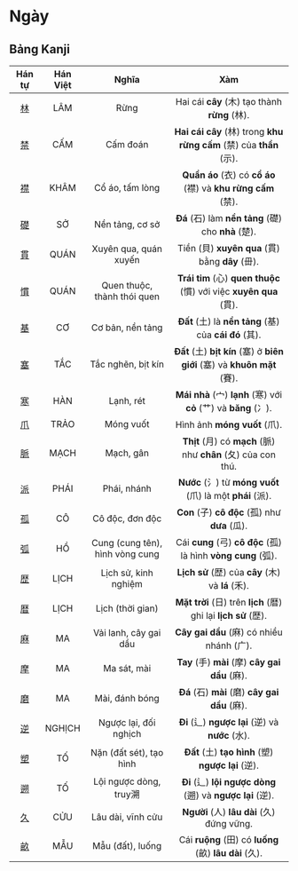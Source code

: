 <link href="styles.css" rel="stylesheet">

# Ngày

## Bảng Kanji

| Hán tự | Hán Việt | Nghĩa | Xàm |
| :---: | :---: | :---: | :---: |
| [<span class="stroke-order">林</span>](https://mazii.net/vi-VN/search/kanji/javi/%E6%9E%97) | LÂM | Rừng | Hai cái **cây** (木) tạo thành **rừng** (林). |
| [<span class="stroke-order">禁</span>](https://mazii.net/vi-VN/search/kanji/javi/%E7%A6%81) | CẤM | Cấm đoán | **Hai cái cây** (林) trong **khu rừng cấm** (禁) của **thần** (示). |
| [<span class="stroke-order">襟</span>](https://mazii.net/vi-VN/search/kanji/javi/%E8%A5%9F) | KHÂM | Cổ áo, tấm lòng | **Quần áo** (衣) có **cổ áo** (襟) và **khu rừng cấm** (禁). |
| [<span class="stroke-order">礎</span>](https://mazii.net/vi-VN/search/kanji/javi/%E7%A4%8E) | SỞ | Nền tảng, cơ sở | **Đá** (石) làm **nền tảng** (礎) cho **nhà** (楚). |
| [<span class="stroke-order">貫</span>](https://mazii.net/vi-VN/search/kanji/javi/%E8%B2%AB) | QUÁN | Xuyên qua, quán xuyến | Tiền (貝) **xuyên qua** (貫) bằng **dây** (毌). |
| [<span class="stroke-order">慣</span>](https://mazii.net/vi-VN/search/kanji/javi/%E6%85%A3) | QUÁN | Quen thuộc, thành thói quen | **Trái tim** (心) **quen thuộc** (慣) với việc **xuyên qua** (貫). |
| [<span class="stroke-order">基</span>](https://mazii.net/vi-VN/search/kanji/javi/%E5%9F%BA) | CƠ | Cơ bản, nền tảng | **Đất** (土) là **nền tảng** (基) của **cái đó** (其). |
| [<span class="stroke-order">塞</span>](https://mazii.net/vi-VN/search/kanji/javi/%E5%A1%9E) | TẮC | Tắc nghẽn, bịt kín | **Đất** (土) **bịt kín** (塞) ở **biên giới** (塞) và **khuôn mặt** (賽). |
| [<span class="stroke-order">寒</span>](https://mazii.net/vi-VN/search/kanji/javi/%E5%AF%92) | HÀN | Lạnh, rét | **Mái nhà** (宀) **lạnh** (寒) với **cỏ** (艹) và **băng** (冫). |
| [<span class="stroke-order">爪</span>](https://mazii.net/vi-VN/search/kanji/javi/%E7%88%AA) | TRẢO | Móng vuốt | Hình ảnh **móng vuốt** (爪). |
| [<span class="stroke-order">脈</span>](https://mazii.net/vi-VN/search/kanji/javi/%E8%84%88) | MẠCH | Mạch, gân | **Thịt** (月) có **mạch** (脈) như **chân** (夂) của con thú. |
| [<span class="stroke-order">派</span>](https://mazii.net/vi-VN/search/kanji/javi/%E6%B4%BE) | PHÁI | Phái, nhánh | **Nước** (氵) từ **móng vuốt** (爪) là một **phái** (派). |
| [<span class="stroke-order">孤</span>](https://mazii.net/vi-VN/search/kanji/javi/%E5%AD%A4) | CÔ | Cô độc, đơn độc | **Con** (子) **cô độc** (孤) như **dưa** (瓜). |
| [<span class="stroke-order">弧</span>](https://mazii.net/vi-VN/search/kanji/javi/%E5%BC%A7) | HỒ | Cung (cung tên), hình vòng cung | Cái **cung** (弓) **cô độc** (孤) là hình **vòng cung** (弧). |
| [<span class="stroke-order">歴</span>](https://mazii.net/vi-VN/search/kanji/javi/%E6%AD%B4) | LỊCH | Lịch sử, kinh nghiệm | **Lịch sử** (歴) của **cây** (木) và **lá** (禾). |
| [<span class="stroke-order">暦</span>](https://mazii.net/vi-VN/search/kanji/javi/%E6%9A%A6) | LỊCH | Lịch (thời gian) | **Mặt trời** (日) trên **lịch** (暦) ghi lại **lịch sử** (歴). |
| [<span class="stroke-order">麻</span>](https://mazii.net/vi-VN/search/kanji/javi/%E9%BA%BB) | MA | Vải lanh, cây gai dầu | **Cây gai dầu** (麻) có nhiều nhánh (广). |
| [<span class="stroke-order">摩</span>](https://mazii.net/vi-VN/search/kanji/javi/%E6%91%A9) | MA | Ma sát, mài | **Tay** (手) **mài** (摩) **cây gai dầu** (麻). |
| [<span class="stroke-order">磨</span>](https://mazii.net/vi-VN/search/kanji/javi/%E7%A3%A8) | MA | Mài, đánh bóng | **Đá** (石) **mài** (磨) **cây gai dầu** (麻). |
| [<span class="stroke-order">逆</span>](https://mazii.net/vi-VN/search/kanji/javi/%E9%80%86) | NGHỊCH | Ngược lại, đối nghịch | **Đi** (辶) **ngược lại** (逆) và **nước** (水). |
| [<span class="stroke-order">塑</span>](https://mazii.net/vi-VN/search/kanji/javi/%E5%A1%91) | TỐ | Nặn (đất sét), tạo hình | **Đất** (土) **tạo hình** (塑) **ngược lại** (逆). |
| [<span class="stroke-order">遡</span>](https://mazii.net/vi-VN/search/kanji/javi/%E9%81%A1) | TỐ | Lội ngược dòng, truy溯 | **Đi** (辶) **lội ngược dòng** (遡) và **ngược lại** (逆). |
| [<span class="stroke-order">久</span>](https://mazii.net/vi-VN/search/kanji/javi/%E4%B9%85) | CỬU | Lâu dài, vĩnh cửu | **Người** (人) **lâu dài** (久) đứng vững. |
| [<span class="stroke-order">畝</span>](https://mazii.net/vi-VN/search/kanji/javi/%E7%95%9D) | MẪU | Mẫu (đất), luống | Cái **ruộng** (田) có **luống** (畝) **lâu dài** (久). |

